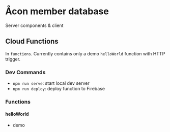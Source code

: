 # Åcon member database

Server components & client

## Cloud Functions

In `functions`. Currently contains only a demo `helloWorld` function with HTTP trigger.

### Dev Commands

- `npm run serve`: start local dev server
- `npm run deploy`: deploy function to Firebase

### Functions

#### helloWorld

- demo
